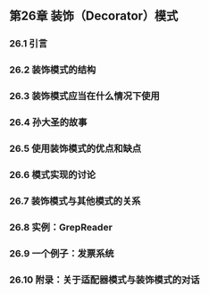 ## 第26章 装饰（Decorator）模式



### 26.1 引言



### 26.2 装饰模式的结构



### 26.3 装饰模式应当在什么情况下使用



### 26.4 孙大圣的故事



### 26.5 使用装饰模式的优点和缺点



### 26.6 模式实现的讨论



### 26.7 装饰模式与其他模式的关系



### 26.8 实例：GrepReader



### 26.9 一个例子：发票系统



### 26.10 附录：关于适配器模式与装饰模式的对话



